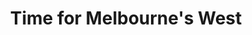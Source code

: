 ---
layout: project
title: Time for Melbourne's West
name_for_thumbnail: Time for<br>Melbourne's<br>West
client: Time For The West
thumbnail_image: /uploads/site-image-time-for-melbournes-west.jpg
header_image: /uploads/site-image-time-for-melbournes-west.jpg
platforms: [NationBuilder, Bootstrap 3]
year: 2017
roles: Frontend & backend development
web:
  launch_url: http://www.timeforthewest.org.au
  images:
    - /uploads/site-web-time-for-melbournes-west.png
type: Campaigning Platform
category: Developed a part for Code Nation Australia
tags: [Campaign Platform, Campaign Featured, Theme Dark]
type_slug: project
order: 16
---